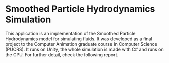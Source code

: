 # Smoothed Particle Hydrodynamics Simulation

This application is an implementation of the Smoothed Particle Hydrodynamics model for simulating fluids. It was developed as a final project to the Computer Animation graduate course in Computer Science (PUCRS). It runs on Unity, the whole simulation is made with C# and runs on the CPU. For further detail, check the following report.
